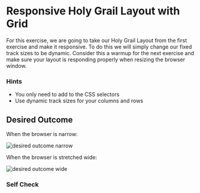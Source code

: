 # Responsive Holy Grail Layout with Grid

For this exercise, we are going to take our Holy Grail Layout from the first exercise and make it responsive. To do this we will simply change our fixed track sizes to be dynamic. Consider this a warmup for the next exercise and make sure your layout is responding properly when resizing the browser window.

### Hints

- You only need to add to the CSS selectors
- Use dynamic track sizes for your columns and rows

## Desired Outcome

When the browser is narrow:

![desired outcome narrow](./desired-outcome-narrow.png)

When the browser is stretched wide:

![desired outcome wide](./desired-outcome-wide.png)

### Self Check

<!-- - The gap is 15px
- The grid has two columns
- The grid has four rows -->

<!-- - The grid tracks do not use static sizes (no pixels!)
- The second column is three times larger than the other -->
<!-- - The third row is five times larger than the others -->
<!-- - The columns narrow and widen as the viewport changes size -->
<!-- - Row 3 gets taller to accomodate text wrapping as you narrow the viewport size  -->
